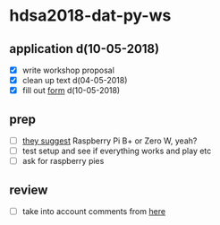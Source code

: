 # hdsa2018-dat-py-ws

## application d(10-05-2018)

- [x] write workshop proposal
- [x] clean up text d(04-05-2018)
- [x] fill out [form](https://docs.google.com/forms/d/e/1FAIpQLSeAmv9ae0AJV8kkXtSFFohQ_Dy7HsDa0h4LwbPaeqSLPUG3SA/viewform) d(10-05-2018)

## prep

- [ ] [they suggest](https://guides.newcomputers.group/installing-dat-raspberry-pi.html) Raspberry Pi B+ or Zero W, yeah?
- [ ] test setup and see if everything works and play etc
- [ ] ask for raspberry pies

## review

- [ ] take into account comments from [here](https://etherpad.hackersanddesigners.nl/p/peer8)
